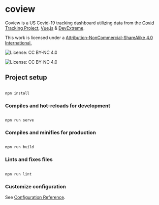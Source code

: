 # coview

Coview is a US Covid-19 tracking dashboard utilizing data from the [Covid Tracking Project](https://covidtracking.com/), [Vue.js](https://vuejs.org/) & [DevExtreme](https://js.devexpress.com/).




This work is licensed under a
[Attribution-NonCommercial-ShareAlike 4.0 International.](https://creativecommons.org/licenses/by-nc-sa/4.0/)

![License: CC BY-NC 4.0](https://img.shields.io/badge/License-CC%20BY--NC%204.0-lightgrey.svg)

![License: CC BY-NC 4.0](https://licensebuttons.net/l/by-nc/4.0/80x15.png)

## Project setup

```

npm install

```

  

### Compiles and hot-reloads for development

```

npm run serve

```

  

### Compiles and minifies for production

```

npm run build

```

  

### Lints and fixes files

```

npm run lint

```

  

### Customize configuration

See [Configuration Reference](https://cli.vuejs.org/config/).
